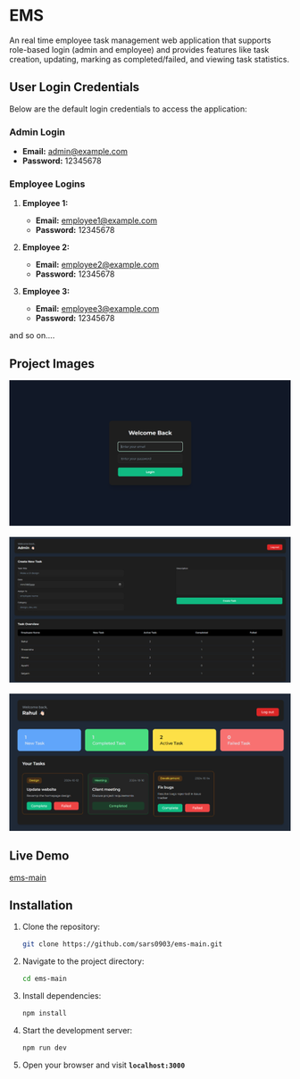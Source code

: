 # EMS

An real time employee task management web application that supports role-based login (admin and employee) and provides features like task creation, updating, marking as completed/failed, and viewing task statistics.

## User Login Credentials

Below are the default login credentials to access the application:

### Admin Login

- **Email:** admin@example.com
- **Password:** 12345678

### Employee Logins

1. **Employee 1:**

   - **Email:** employee1@example.com
   - **Password:** 12345678

2. **Employee 2:**

   - **Email:** employee2@example.com
   - **Password:** 12345678

3. **Employee 3:**
   - **Email:** employee3@example.com
   - **Password:** 12345678

and so on....

## Project Images

<p align="center"> 
<img src="project-images/p1.png" alt="Screenshot 1" width="600"/> <br/><br/> 
<img src="project-images/p2.png" alt="Screenshot 2" width="600"/> <br/><br/> 
<img src="project-images/p3.png" alt="Screenshot 3" width="600"/> 
</p>

## Live Demo
[ems-main](https://ems-main-self.vercel.app/)

## Installation
1. Clone the repository:
   ```bash
   git clone https://github.com/sars0903/ems-main.git
   ```
2. Navigate to the project directory:
   ```bash
   cd ems-main
   ```
3. Install dependencies:
   ```bash
   npm install
   ```
4. Start the development server:
   ```bash
   npm run dev
   ```
5. Open your browser and visit **`localhost:3000`**

